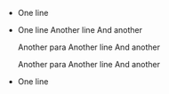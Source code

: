  * One line

 * One line
   Another line
   And another

   Another para
   Another line
   And another

   Another para
   Another line
   And another

 * One line
